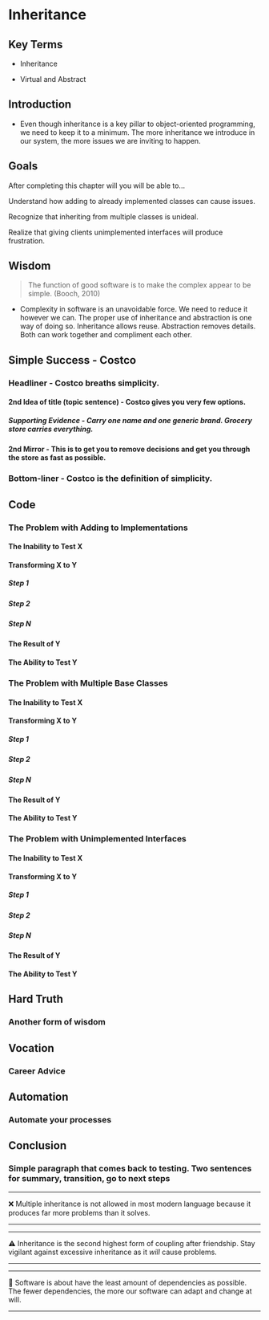 # Inheritance

## Key Terms

- Inheritance

- Virtual and Abstract

## Introduction

- Even though inheritance is a key pillar to object-oriented programming, we need to keep it to a minimum. The more inheritance we introduce in our system, the more issues we are inviting to happen.

## Goals

After completing this chapter will you will be able to...

Understand how adding to already implemented classes can cause issues.

Recognize that inheriting from multiple classes is unideal.

Realize that giving clients unimplemented interfaces will produce frustration.

## Wisdom

> The function of good software is to make the complex appear to be simple. (Booch, 2010)

- Complexity in software is an unavoidable force. We need to reduce it however we can. The proper use of inheritance and abstraction is one way of doing so. Inheritance allows reuse. Abstraction removes details. Both can work together and compliment each other.

## Simple Success - Costco

### Headliner - Costco breaths simplicity.

#### 2nd Idea of title (topic sentence) - Costco gives you very few options.

##### Supporting Evidence - Carry one name and one generic brand. Grocery store carries everything.

#### 2nd Mirror - This is to get you to remove decisions and get you through the store as fast as possible.

### Bottom-liner - Costco is the definition of simplicity.

## Code

### The Problem with Adding to Implementations

#### The Inability to Test X

#### Transforming X to Y

##### Step 1

##### Step 2

##### Step N

#### The Result of Y

#### The Ability to Test Y

### The Problem with Multiple Base Classes

#### The Inability to Test X

#### Transforming X to Y

##### Step 1

##### Step 2

##### Step N

#### The Result of Y

#### The Ability to Test Y

### The Problem with Unimplemented Interfaces

#### The Inability to Test X

#### Transforming X to Y

##### Step 1

##### Step 2

##### Step N

#### The Result of Y

#### The Ability to Test Y

## Hard Truth

### Another form of wisdom

## Vocation

### Career Advice

## Automation

### Automate your processes

## Conclusion

### Simple paragraph that comes back to testing. Two sentences for summary, transition, go to next steps

---
:x: Multiple inheritance is not allowed in most modern language because it produces far more problems than it solves.

---

---
:warning: Inheritance is the second highest form of coupling after friendship. Stay vigilant against excessive inheritance as it _will_ cause problems.

---

---
:large_blue_circle: Software is about have the least amount of dependencies as possible. The fewer dependencies, the more our software can adapt and change at will.

---
